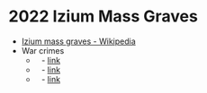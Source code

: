 # 2022 Izium Mass Graves
- [Izium mass graves - Wikipedia](https://en.wikipedia.org/wiki/Izium_mass_graves)
- War crimes
	- ` ` - [link](https://archive.ph/QVKlq) 
	- ` ` - [link](https://www.reuters.com/world/europe/mass-grave-more-than-440-bodies-found-izium-ukraine-police-2022-09-15/)
	- ` ` - [link](https://www.theguardian.com/world/2022/sep/16/some-hanged-themselves-the-work-to-find-answers-amid-iziums-mass-grave)